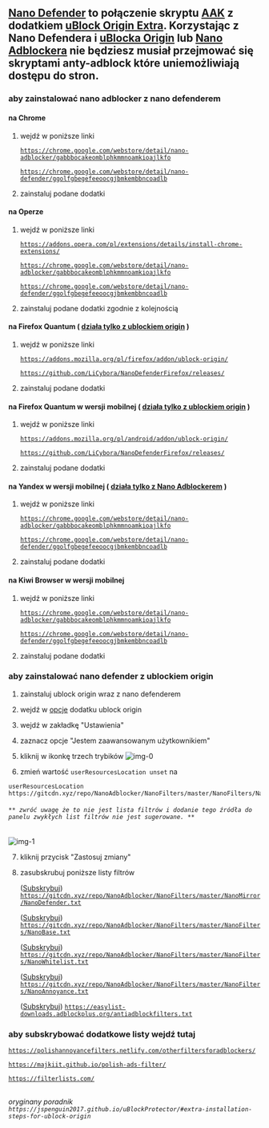 ## [Nano Defender](https://github.com/jspenguin2017/uBlockProtector/releases) to połączenie skryptu [AAK](https://github.com/reek/anti-adblock-killer/wiki/AAK-Dead-and-Discontinued) z dodatkiem [uBlock Origin Extra](https://github.com/gorhill/uBO-Extra). Korzystając z Nano Defendera i [uBlocka Origin](https://github.com/gorhill/uBlock/releases) lub [Nano Adblockera](https://github.com/NanoAdblocker/NanoCore/releases) nie będziesz musiał przejmować się skryptami anty-adblock które uniemożliwiają dostępu do stron.

### aby zainstalować nano adblocker z nano defenderem

#### na Chrome

1. wejdź w poniższe linki

<ul>

<code>https://chrome.google.com/webstore/detail/nano-adblocker/gabbbocakeomblphkmmnoamkioajlkfo</code>

<code>https://chrome.google.com/webstore/detail/nano-defender/ggolfgbegefeeoocgjbmkembbncoadlb</code>

</ul>

2. zainstaluj podane dodatki

#### na Operze

1. wejdź w poniższe linki

<ul>

<code>https://addons.opera.com/pl/extensions/details/install-chrome-extensions/</code>

<code>https://chrome.google.com/webstore/detail/nano-adblocker/gabbbocakeomblphkmmnoamkioajlkfo</code>

<code>https://chrome.google.com/webstore/detail/nano-defender/ggolfgbegefeeoocgjbmkembbncoadlb</code>

</ul>

2. zainstaluj podane dodatki zgodnie z kolejnością

#### na Firefox Quantum ( [działa tylko z ublockiem origin](https://github.com/konoromihimaries/polishsubfilters/blob/master/note/nano_defender.md#aby-zainstalowa%C4%87-nano-defender-z-ublockiem-origin) )

1. wejdź w poniższe linki

<ul>

<code>https://addons.mozilla.org/pl/firefox/addon/ublock-origin/</code>

<code>https://github.com/LiCybora/NanoDefenderFirefox/releases/</code>

</ul>

2. zainstaluj podane dodatki

#### na Firefox Quantum w wersji **mobilnej** ( [działa tylko z ublockiem origin](https://github.com/konoromihimaries/polishsubfilters/blob/master/note/nano_defender.md#aby-zainstalowa%C4%87-nano-defender-z-ublockiem-origin) )

1. wejdź w poniższe linki

<ul>

<code>https://addons.mozilla.org/pl/android/addon/ublock-origin/</code>

<code>https://github.com/LiCybora/NanoDefenderFirefox/releases/</code>

</ul>

2. zainstaluj podane dodatki

#### na Yandex w wersji **mobilnej** ( [działa tylko z Nano Adblockerem](https://chrome.google.com/webstore/detail/nano-adblocker/gabbbocakeomblphkmmnoamkioajlkfo) )

1. wejdź w poniższe linki

<ul>

<code>https://chrome.google.com/webstore/detail/nano-adblocker/gabbbocakeomblphkmmnoamkioajlkfo</code>

<code>https://chrome.google.com/webstore/detail/nano-defender/ggolfgbegefeeoocgjbmkembbncoadlb</code>

</ul>

2. zainstaluj podane dodatki

#### na Kiwi Browser w wersji **mobilnej**

1. wejdź w poniższe linki

<ul>

<code>https://chrome.google.com/webstore/detail/nano-adblocker/gabbbocakeomblphkmmnoamkioajlkfo</code>

<code>https://chrome.google.com/webstore/detail/nano-defender/ggolfgbegefeeoocgjbmkembbncoadlb</code>

</ul>

2. zainstaluj podane dodatki

### aby zainstalować nano defender z ublockiem origin

1. zainstaluj ublock origin wraz z nano defenderem

2. wejdź w [opcje](https://user-images.githubusercontent.com/22258847/39938362-37c58cf4-5542-11e8-8203-57fc5a78a3d7.png) dodatku ublock origin

3. wejdź w zakładkę "Ustawienia"

4. zaznacz opcje "Jestem zaawansowanym użytkownikiem"

5. kliknij w ikonkę trzech trybików
![img-0](https://i.postimg.cc/0jnSS2yx/img-0.png)

6. zmień wartość `userResourcesLocation unset` na 
```
userResourcesLocation https://gitcdn.xyz/repo/NanoAdblocker/NanoFilters/master/NanoFilters/NanoResources.txt
```
###### `** zwróć uwagę że to nie jest lista filtrów i dodanie tego źródła do panelu zwykłych list filtrów nie jest sugerowane. **`

![img-1](https://i.postimg.cc/qBxySQXY/img-1.png)

7. kliknij przycisk "Zastosuj zmiany"

8. zasubskrubuj poniższe listy filtrów

<ul>

([Subskrybuj][NanoDefender]) <code>https://gitcdn.xyz/repo/NanoAdblocker/NanoFilters/master/NanoMirror/NanoDefender.txt</code>

([Subskrybuj][NanoBase]) <code>https://gitcdn.xyz/repo/NanoAdblocker/NanoFilters/master/NanoFilters/NanoBase.txt</code>

([Subskrybuj][NanoWhitelist]) <code>https://gitcdn.xyz/repo/NanoAdblocker/NanoFilters/master/NanoFilters/NanoWhitelist.txt</code>

([Subskrybuj][NanoAnnoyance]) <code>https://gitcdn.xyz/repo/NanoAdblocker/NanoFilters/master/NanoFilters/NanoAnnoyance.txt</code>

([Subskrybuj][AdblockWarningRemovalList]) <code>https://easylist-downloads.adblockplus.org/antiadblockfilters.txt</code>

</ul>

### aby subskrybować dodatkowe listy wejdź tutaj

<code>https://polishannoyancefilters.netlify.com/otherfiltersforadblockers/</code>

<code>https://majkiit.github.io/polish-ads-filter/</code>

<code>https://filterlists.com/</code>

[NanoDefender]: https://subscribe.adblockplus.org/?location=https://gitcdn.xyz/repo/NanoAdblocker/NanoFilters/master/NanoMirror/NanoDefender.txt&title=Nano%20Defender%20Integration
[NanoBase]: https://subscribe.adblockplus.org/?location=https://gitcdn.xyz/repo/NanoAdblocker/NanoFilters/master/NanoFilters/NanoBase.txt&title=Nano%20filters
[NanoWhitelist]: https://subscribe.adblockplus.org/?location=https://gitcdn.xyz/repo/NanoAdblocker/NanoFilters/master/NanoFilters/NanoWhitelist.txt&title=Nano%20filters%20-%20Whitelist
[NanoAnnoyance]: https://subscribe.adblockplus.org/?location=https://gitcdn.xyz/repo/NanoAdblocker/NanoFilters/master/NanoFilters/NanoAnnoyance.txt&title=Nano%20filters%20-%20Annoyance
[AdblockWarningRemovalList]: https://subscribe.adblockplus.org/?location=https://easylist-downloads.adblockplus.org/antiadblockfilters.txt&title=Adblock%20Warning%20Removal%20List

##

###### oryginany poradnik `https://jspenguin2017.github.io/uBlockProtector/#extra-installation-steps-for-ublock-origin`
